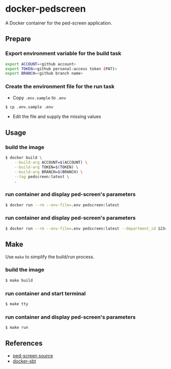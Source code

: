 # docker-pedscreen
A Docker container for the ped-screen application.

## Prepare

### Export environment variable for the build task
```bash
export ACCOUNT=<github account>
export TOKEN=<github personal-access token (PAT)>
export BRANCH=<github branch name>
```

### Create the environment file for the run task
- Copy `.env.sample` to `.env`
```bash
$ cp .env.sample .env
```
- Edit the file and supply the missing values


## Usage

### build the image
```bash
$ docker build \
	--build-arg ACCOUNT=$(ACCOUNT) \
	--build-arg TOKEN=$(TOKEN) \
	--build-arg BRANCH=$(BRANCH) \
	--tag pedscreen:latest \
	.
```

### run container and display ped-screen's parameters
```bash
$ docker run --rm --env-file=.env pedscreen:latest
```

### run container and display ped-screen's parameters
```bash
$ docker run --rm --env-file=.env pedscreen:latest --department_id 123456 --site_id ABCD --date_start 2019-03-31 --date_end 2019-03-31
```
## Make
Use `make` to simplify the build/run process.

### build the image
```bash
$ make build
```

### run container and start terminal
```bash
$ make tty
```

### run container and display ped-screen's parameters
```bash
$ make run
```

## References

- [ped-screen source](https://github.com/chop-dbhi/ped-screen)
- [docker-sbt](https://github.com/craibuc/docker-sbt)